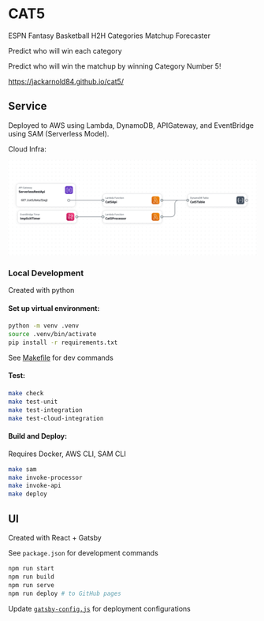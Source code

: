 # CAT5
ESPN Fantasy Basketball H2H Categories Matchup Forecaster

Predict who will win each category

Predict who will win the matchup by winning Category Number 5!

https://jackarnold84.github.io/cat5/


## Service
Deployed to AWS using Lambda, DynamoDB, APIGateway, and EventBridge using SAM (Serverless Model).

Cloud Infra:

![Cloud Infrastructure](src/images/cat5-infra.png)

### Local Development
Created with python

#### Set up virtual environment:
```sh
python -m venv .venv
source .venv/bin/activate
pip install -r requirements.txt
```

See [Makefile](Makefile) for dev commands

#### Test:
```sh
make check
make test-unit
make test-integration
make test-cloud-integration
```

#### Build and Deploy:
Requires Docker, AWS CLI, SAM CLI
```sh
make sam
make invoke-processor
make invoke-api
make deploy
```


## UI
Created with React + Gatsby

See `package.json` for development commands
```sh
npm run start
npm run build
npm run serve
npm run deploy # to GitHub pages
```

Update [`gatsby-config.js`](/gatsby-config.js) for deployment configurations
